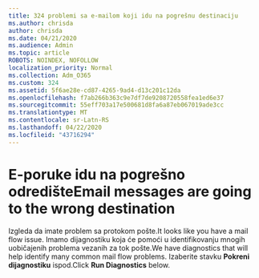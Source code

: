 ```yaml
---
title: 324 problemi sa e-mailom koji idu na pogrešnu destinaciju
ms.author: chrisda
author: chrisda
ms.date: 04/21/2020
ms.audience: Admin
ms.topic: article
ROBOTS: NOINDEX, NOFOLLOW
localization_priority: Normal
ms.collection: Adm_O365
ms.custom: 324
ms.assetid: 5f6ae28e-cd87-4265-9ad4-d13c201c12da
ms.openlocfilehash: f7ab266b363c9e7df7de9208720558fea1ed6e37
ms.sourcegitcommit: 55eff703a17e500681d8fa6a87eb067019ade3cc
ms.translationtype: MT
ms.contentlocale: sr-Latn-RS
ms.lasthandoff: 04/22/2020
ms.locfileid: "43716294"
---
```

# <a name="email-messages-are-going-to-the-wrong-destination"></a><span data-ttu-id="42269-102">E-poruke idu na pogrešno odredište</span><span class="sxs-lookup"><span data-stu-id="42269-102">Email messages are going to the wrong destination</span></span>

<span data-ttu-id="42269-103">Izgleda da imate problem sa protokom pošte.</span><span class="sxs-lookup"><span data-stu-id="42269-103">It looks like you have a mail flow issue.</span></span> <span data-ttu-id="42269-104">Imamo dijagnostiku koja će pomoći u identifikovanju mnogih uobičajenih problema vezanih za tok pošte.</span><span class="sxs-lookup"><span data-stu-id="42269-104">We have diagnostics that will help identify many common mail flow problems.</span></span> <span data-ttu-id="42269-105">Izaberite stavku **Pokreni dijagnostiku** ispod.</span><span class="sxs-lookup"><span data-stu-id="42269-105">Click **Run Diagnostics** below.</span></span>

